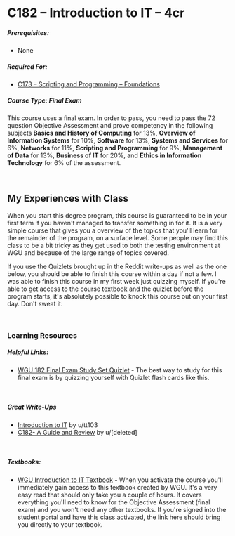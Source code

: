 # C182 – Introduction to IT – 4cr
<h5>Prerequisites:</h5>
<ul>
<li>None</li>
</ul>

<h5>Required For:</h5>
<ul>
<li><a href="https://github.com/Krautpaddy/myBSCS-Classes-Notes/blob/main/C173.md">C173 – Scripting and Programming – Foundations</a></li>
</ul>

<h5><b>Course Type:</b> Final Exam</h5>
<p>This course uses a final exam. In order to pass, you need to pass the 72 question Objective Assessment and prove competency in the following subjects <b>Basics and History of Computing</b> for 13%, <b>Overview of Information Systems</b> for 10%, <b>Software</b> for 13%, <b>Systems and Services</b> for 6%, <b>Networks</b> for 11%, <b>Scripting and Programming</b> for 9%, <b>Management of Data</b> for 13%, <b>Business of IT</b> for 20%, and <b>Ethics in Information Technology</b> for 6% of the assessment.</p>

<br />

<h2>My Experiences with Class</h2>
<p>When you start this degree program, this course is guaranteed to be in your first term if you haven't managed to transfer something in for it. It is a very simple course that gives you a overview of the topics that you'll learn for the remainder of the program, on a surface level. Some people may find this class to be a bit tricky as they get used to both the testing environment at WGU and because of the large range of topics covered.</p>
<p>If you use the Quizlets brought up in the Reddit write-ups as well as the one below, you should be able to finish this course within a day if not a few. I was able to finish this course in my first week just quizzing myself. If you're able to get access to the course textbook and the quizlet before the program starts, it's absolutely possible to knock this course out on your first day. Don't sweat it.</p>

<br />

<h3>Learning Resources</h3>

<h5>Helpful Links:</h5>
<ul>
  <li><a href="https://quizlet.com/392279235/wgu-c182-final-exam-study-set-flash-cards/">WGU 182 Final Exam Study Set Quizlet</a> - The best way to study for this final exam is by quizzing yourself with Quizlet flash cards like this.</li>
</ul>

<br />

<h5>Great Write-Ups</h5>
<ul>
  <li><a href="https://www.reddit.com/r/WGU/comments/fwjz14/c182_wgu_introduction_to_it/  C182 WGU">Introduction to IT</a> by u/tt103</li>
  <li><a href="https://www.reddit.com/r/WGU_CompSci/comments/bwfm2j/c182_a_guide_and_review/">C182- A Guide and Review</a> by u/[deleted]</li>
</ul>

<br />

<h5>Textbooks:</h5>
<ul>
  <li><a href="https://wgu-nx.acrobatiq.com/en-us/courseware/contents/wgu_C182_18Sept17_intro_IT_1">WGU Introduction to IT Textbook</a> - When you activate the course you'll immediately gain access to this textbook created by WGU. It's a very easy read that should only take you a couple of hours. It covers everything you'll need to know for the Objective Assessment (final exam) and you won't need any other textbooks. If you're signed into the student portal and have this class activated, the link here should bring you directly to your textbook.</li>
</ul>
